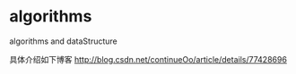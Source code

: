 # algorithms
algorithms and dataStructure

具体介绍如下博客
http://blog.csdn.net/continueOo/article/details/77428696
